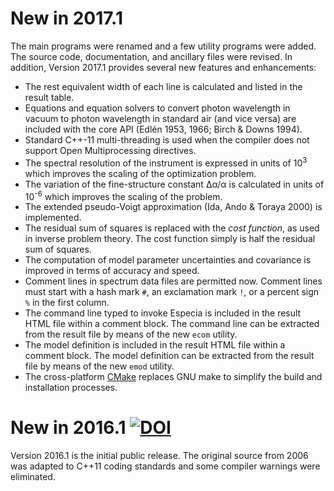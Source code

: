 # New in 2017.1

The main programs were renamed and a few utility programs were added.
The source code, documentation, and ancillary files were revised.
In addition, Version 2017.1 provides several new features and enhancements:

* The rest equivalent width of each line is calculated and listed in the
result table.
* Equations and equation solvers to convert photon wavelength in vacuum
to photon wavelength in standard air (and vice versa) are included with
the core API (Edlén 1953, 1966; Birch & Downs 1994).
* Standard C++-11 multi-threading is used when the compiler does
not support Open Multiprocessing directives.
* The spectral resolution of the instrument is expressed in units of
10<sup>3</sup> which improves the scaling of the optimization problem.
* The variation of the fine-structure constant Δα/α is calculated in
units of 10<sup>-6</sup> which improves the scaling of the problem.
* The extended pseudo-Voigt approximation (Ida, Ando & Toraya 2000) is 
implemented.
* The residual sum of squares is replaced with the *cost function*,
as used in inverse problem theory. The cost function simply is half the
residual sum of squares.
* The computation of model parameter uncertainties and covariance is
improved in terms of accuracy and speed.
* Comment lines in spectrum data files are permitted now. Comment lines
must start with a hash mark `#`, an exclamation mark `!`, or a percent
sign `%` in the first column.
* The command line typed to invoke Especia is included in the result HTML
file within a comment block. The command line can be extracted from the
result file by means of the new `ecom` utility.
* The model definition is included in the result HTML file within a comment
block. The model definition can be extracted from the result file by means
of the new `emod` utility.
* The cross-platform [CMake](https://cmake.org) replaces GNU make to simplify
the build and installation processes.

# New in 2016.1 [![DOI](https://zenodo.org/badge/DOI/10.5281/zenodo.580346.svg)](https://doi.org/10.5281/zenodo.580346)

Version 2016.1 is the initial public release. The original source from 2006
was adapted to C++11 coding standards and some compiler warnings were
eliminated.

